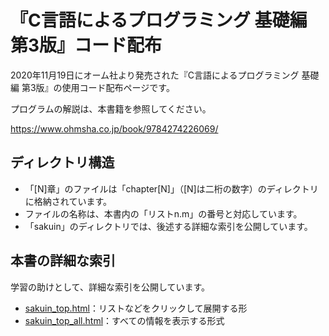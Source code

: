 # 『C言語によるプログラミング 基礎編 第3版』コード配布

2020年11月19日にオーム社より発売された『C言語によるプログラミング 基礎編 第3版』の使用コード配布ページです。

プログラムの解説は、本書籍を参照してください。

https://www.ohmsha.co.jp/book/9784274226069/

## ディレクトリ構造

- 「[N]章」のファイルは「chapter[N]」（[N]は二桁の数字）のディレクトリに格納されています。
- ファイルの名称は、本書内の「リストn.m」の番号と対応しています。
- 「sakuin」のディレクトリでは、後述する詳細な索引を公開しています。

## 本書の詳細な索引

学習の助けとして、詳細な索引を公開しています。

- [sakuin_top.html](https://c-programming-ohm.github.io/1st-step/sakuin_top.html)：リストなどをクリックして展開する形
- [sakuin_top_all.html](https://c-programming-ohm.github.io/1st-step/sakuin_top_all.html)：すべての情報を表示する形式
